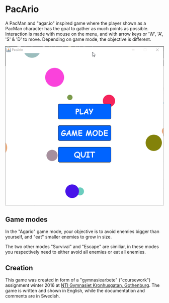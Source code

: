 # PacArio
A PacMan and "agar.io" inspired game where the player shown as a PacMan character has the goal to gather as much points as possible. Interaction is made with mouse on the menu, and with arrow keys or 'W', 'A', 'S' & 'D' to move. Depending on game mode, the objective is different.

![Alt text](PacArio.gif?raw=true "Preview")

## Game modes
In the "Agario" game mode, your objective is to avoid enemies bigger than yourself, and "eat" smaller enemies to grow in size.

The two other modes "Survival" and "Escape" are similiar, in these modes you respectively need to either avoid all enemies or eat all enemies.

## Creation
This game was created in form of a "gymnasiearbete" ("coursework") assignment winter 2016 at [NTI Gymnasiet Kronhusgatan, Gothenburg](http://www.ntigymnasiet.se/goteborg/teknikprogrammet/). The game is written and shown in English, while the documentation and comments are in Swedish.

